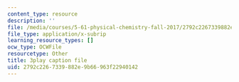 ```yaml
---
content_type: resource
description: ''
file: /media/courses/5-61-physical-chemistry-fall-2017/2792c2267339882e9b66963f22940142_JzW4RYICOdA.srt
file_type: application/x-subrip
learning_resource_types: []
ocw_type: OCWFile
resourcetype: Other
title: 3play caption file
uid: 2792c226-7339-882e-9b66-963f22940142
---
```

